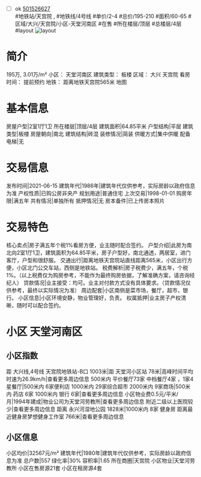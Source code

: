 - [ ] ok [501526627](https://bj.5i5j.com/ershoufang/501526627.html)  
 #地铁站/天宫院 ,  #地铁线/4号线
#单价/2-4 #总价/195-210 #面积/60-65   #区域/大兴/天宫院/小区-天堂河南区 #在售 #所在楼层/顶层 #总楼层/4层 #layout 
![layout](http://image2a.5i5j.com/bdir/layout/b862ef5a904b4c8997a35bc6494c50ba.jpg_P5.jpg) 
# 简介 
 195万,  3.01万/m² 
小区： 天堂河南区
建筑类型： 板楼
区域： 大兴 天宫院
看房时间： 提前预约
地铁： 距离地铁天宫院565米 地图
# 基本信息 
 房屋户型|2室1厅1卫
所在楼层|顶层/4层
建筑面积|64.85平米
户型结构|平层
建筑类型|板楼
房屋朝向|南北
建筑结构|砖混
装修情况|简装
供暖方式|集中供暖
配备电梯|无
# 交易信息 
 发布时间|2021-06-15
建筑年代|1986年|建筑年代仅供参考，实际房龄以政府信息为准
产权性质|已购公房非央产
规划用途|普通住宅
上次交易|1998-01-01
购房年限|满五年
共有情况|单独所有
抵押情况|无
房本备件|已上传房本照片
# 交易特色 
 核心卖点|房子满五年个税1%看房方便，业主随时配合签约。
户型介绍|此房为南北向2室1厅1卫，建筑面积为64.85平米，房子户型好，南北通透，两居室，进门客厅，户型和很舒服。
交通出行|距离地铁天宫院站直线距离565米，小区出行方便，小区北门公交车站，西侧是地铁站。
税费解析|房子税费少，满五年，个税1%。（以上税费仅为购房参考，不能作为最终购房依据，了解准确方案，请咨询经纪人）
贷款情况|业主接受：均可。业主对付款方式没有具体要求。（贷款情况仅供参考，最终以实际情况为准）
周边配套|小区南侧是菜市场，餐厅，超市，银行。
小区信息|小区环境安静，物业管理好，负责。
权属抵押|业主房子产权清晰，随时可以配合签约。
# 小区 天堂河南区
## 小区指数 
 距 大兴线,4号线 天宫院地铁站-B口 1003米|距 天堂河小区站 78米|高峰时间平均时速为26.9km/h|查看更多周边信息
500米内 平价餐厅73家
中档餐厅4家 ，1家4星餐厅|500米内 6家便利店
1000米内 29家综合超市
2000米内 9家商场|500米内 药店 6家
1000米内 银行 6家|查看更多周边信息
小区物业费0.5元/平米/月|1994年建成|物业公司为天堂河劳教所|查看更多周边信息
附近二级以上医院较少|查看更多周边信息
距离 永兴河湿地公园 1828米|1000米内 8家 健身房
距离最近健身房梦想健身工作室 766米|查看更多周边信息
## 小区信息 
 小区均价|32567元/m²
建筑年代|1980年|建筑年代仅供参考，实际房龄以政府信息为准
总户数|557
绿化率|30%
容积率|1.65
所在商圈|天宫院
小区物业|天堂河劳教所
小区在售房源21套
小区在租房源4套
